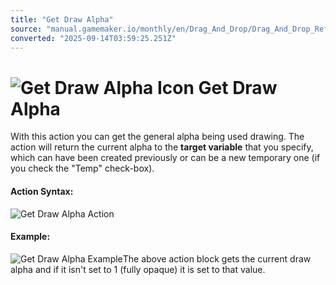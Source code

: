```yaml
---
title: "Get Draw Alpha"
source: "manual.gamemaker.io/monthly/en/Drag_And_Drop/Drag_And_Drop_Reference/Drawing/Get_Draw_Alpha.htm"
converted: "2025-09-14T03:59:25.251Z"
---
```


# ![Get Draw Alpha Icon](../../../assets/Images/Scripting_Reference/Drag_And_Drop/Reference/Drawing/i_Drawing_Get_Draw_Alpha.png) Get Draw Alpha

With this action you can get the general alpha being used drawing. The action will return the current alpha to the **target variable** that you specify, which can have been created previously or can be a new temporary one (if you check the "Temp" check-box).

#### Action Syntax:

![Get Draw Alpha Action](../../../assets/Images/Scripting_Reference/Drag_And_Drop/Reference/Drawing/a_Drawing_Get_Draw_Alpha.png)

#### Example:

![Get Draw Alpha Example](../../../assets/Images/Scripting_Reference/Drag_And_Drop/Reference/Drawing/e_Drawing_Get_Draw_Alpha.png)The above action block gets the current draw alpha and if it isn't set to 1 (fully opaque) it is set to that value.